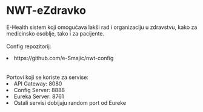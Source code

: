 # NWT-eZdravko
E-Health sistem koji omogućava lakši rad i organizaciju u zdravstvu, kako za medicinsko osoblje, tako i za pacijente.
<br/><br/>
Config repozitorij:
<list>
  <li><href="https://github.com/e-Smajic/nwt-config">https://github.com/e-Smajic/nwt-config</href></li>
</list>
<br/><br/>
Portovi koji se koriste za servise:
<list>
  <li>API Gateway: 8080</li>
  <li>Config Server: 8888</li>
  <li>Eureka Server: 8761</li>
  <li>Ostali servisi dobijaju random port od Eureke</li>
</list>
